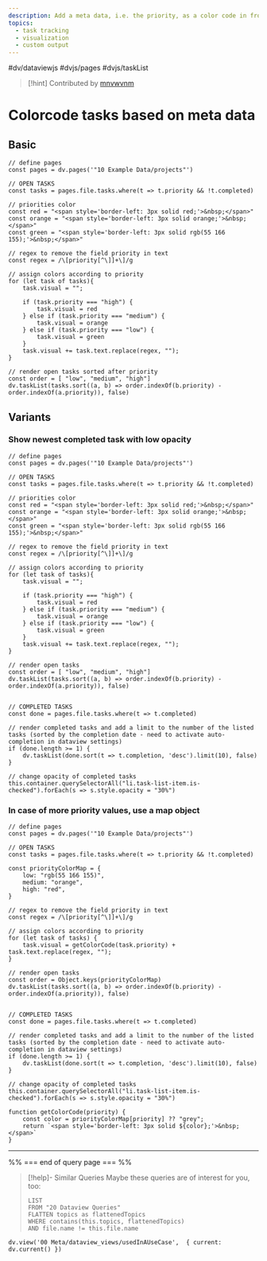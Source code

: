 ```yaml
---
description: Add a meta data, i.e. the priority, as a color code in front of your tasks
topics:
  - task tracking
  - visualization
  - custom output 
---
```

 #dv/dataviewjs #dvjs/pages #dvjs/taskList 


> [!hint] Contributed by [mnvwvnm](https://discord.com/channels/686053708261228577/1014259487445622855/1027026939862597702)

# Colorcode tasks based on meta data


## Basic 

```dataviewjs
// define pages
const pages = dv.pages('"10 Example Data/projects"')

// OPEN TASKS
const tasks = pages.file.tasks.where(t => t.priority && !t.completed)

// priorities color
const red = "<span style='border-left: 3px solid red;'>&nbsp;</span>"
const orange = "<span style='border-left: 3px solid orange;'>&nbsp;</span>"
const green = "<span style='border-left: 3px solid rgb(55 166 155);'>&nbsp;</span>"

// regex to remove the field priority in text
const regex = /\[priority[^\]]+\]/g

// assign colors according to priority
for (let task of tasks){
	task.visual = "";
	
    if (task.priority === "high") {
        task.visual = red
    } else if (task.priority === "medium") {
        task.visual = orange
    } else if (task.priority === "low") {
        task.visual = green
    }
    task.visual += task.text.replace(regex, "");
}

// render open tasks sorted after priority
const order = [ "low", "medium", "high"]
dv.taskList(tasks.sort((a, b) => order.indexOf(b.priority) - order.indexOf(a.priority)), false)
```

## Variants

### Show newest completed task with low opacity

```dataviewjs
// define pages
const pages = dv.pages('"10 Example Data/projects"')

// OPEN TASKS
const tasks = pages.file.tasks.where(t => t.priority && !t.completed)

// priorities color
const red = "<span style='border-left: 3px solid red;'>&nbsp;</span>"
const orange = "<span style='border-left: 3px solid orange;'>&nbsp;</span>"
const green = "<span style='border-left: 3px solid rgb(55 166 155);'>&nbsp;</span>"

// regex to remove the field priority in text
const regex = /\[priority[^\]]+\]/g

// assign colors according to priority
for (let task of tasks){
	task.visual = "";
	
    if (task.priority === "high") {
        task.visual = red
    } else if (task.priority === "medium") {
        task.visual = orange
    } else if (task.priority === "low") {
        task.visual = green
    }
    task.visual += task.text.replace(regex, "");
}

// render open tasks
const order = [ "low", "medium", "high"]
dv.taskList(tasks.sort((a, b) => order.indexOf(b.priority) - order.indexOf(a.priority)), false)


// COMPLETED TASKS
const done = pages.file.tasks.where(t => t.completed)

// render completed tasks and add a limit to the number of the listed tasks (sorted by the completion date - need to activate auto-completion in dataview settings)
if (done.length >= 1) {
    dv.taskList(done.sort(t => t.completion, 'desc').limit(10), false)
}

// change opacity of completed tasks
this.container.querySelectorAll("li.task-list-item.is-checked").forEach(s => s.style.opacity = "30%")
```

### In case of more priority values, use a map object

```dataviewjs
// define pages
const pages = dv.pages('"10 Example Data/projects"')

// OPEN TASKS
const tasks = pages.file.tasks.where(t => t.priority && !t.completed)

const priorityColorMap = {
	low: "rgb(55 166 155)",
	medium: "orange",
	high: "red",
}

// regex to remove the field priority in text
const regex = /\[priority[^\]]+\]/g

// assign colors according to priority
for (let task of tasks) {
	task.visual = getColorCode(task.priority) + task.text.replace(regex, "");
}

// render open tasks
const order = Object.keys(priorityColorMap)
dv.taskList(tasks.sort((a, b) => order.indexOf(b.priority) - order.indexOf(a.priority)), false)


// COMPLETED TASKS
const done = pages.file.tasks.where(t => t.completed)

// render completed tasks and add a limit to the number of the listed tasks (sorted by the completion date - need to activate auto-completion in dataview settings)
if (done.length >= 1) {
    dv.taskList(done.sort(t => t.completion, 'desc').limit(10), false)
}

// change opacity of completed tasks
this.container.querySelectorAll("li.task-list-item.is-checked").forEach(s => s.style.opacity = "30%")

function getColorCode(priority) {
	const color = priorityColorMap[priority] ?? "grey";
	return `<span style='border-left: 3px solid ${color};'>&nbsp;</span>`
}
```

---
%% === end of query page === %%
> [!help]- Similar Queries
> Maybe these queries are of interest for you, too:
> ```dataview
> LIST
> FROM "20 Dataview Queries"
> FLATTEN topics as flattenedTopics
> WHERE contains(this.topics, flattenedTopics)
> AND file.name != this.file.name
> ```

```dataviewjs
dv.view('00 Meta/dataview_views/usedInAUseCase',  { current: dv.current() })
```
